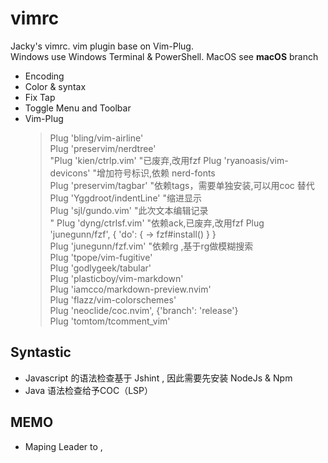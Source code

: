 # vimrc

Jacky's vimrc. vim plugin base on Vim-Plug.  
Windows use Windows Terminal & PowerShell. MacOS see **macOS** branch  

- Encoding  
- Color & syntax  
- Fix Tap  
- Toggle Menu and Toolbar  
- Vim-Plug  
    > Plug 'bling/vim-airline'  
    > Plug 'preservim/nerdtree'  
    > "Plug 'kien/ctrlp.vim'  "已废弃,改用fzf
    > Plug 'ryanoasis/vim-devicons' "增加符号标识,依赖 nerd-fonts  
    > Plug 'preservim/tagbar' "依赖tags，需要单独安装,可以用coc 替代  
    > Plug 'Yggdroot/indentLine' "缩进显示  
    > Plug 'sjl/gundo.vim' "此次文本编辑记录  
    > " Plug 'dyng/ctrlsf.vim' "依赖ack,已废弃,改用fzf
    > Plug 'junegunn/fzf', { 'do': { -> fzf#install() } }  
    > Plug 'junegunn/fzf.vim' "依赖rg ,基于rg做模糊搜索  
    > Plug 'tpope/vim-fugitive'  
    > Plug 'godlygeek/tabular'  
    > Plug 'plasticboy/vim-markdown'  
    > Plug 'iamcco/markdown-preview.nvim'   
    > Plug 'flazz/vim-colorschemes'  
    > Plug 'neoclide/coc.nvim', {'branch': 'release'}  
    > Plug 'tomtom/tcomment_vim'  

## Syntastic

- Javascript 的语法检查基于 Jshint , 因此需要先安装 NodeJs & Npm
- Java 语法检查给予COC（LSP）

## MEMO

- Maping Leader to ,

